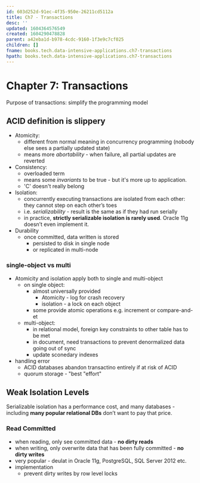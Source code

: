 ```yaml
---
id: 603d252d-91ec-4f35-950e-26211cd5112a
title: Ch7 - Transactions
desc: ''
updated: 1604364576549
created: 1604290478828
parent: a42eba1d-b978-4cdc-9160-1f3e9c7cf025
children: []
fname: books.tech.data-intensive-applications.ch7-transactions
hpath: books.tech.data-intensive-applications.ch7-transactions
---
```

# Chapter 7: Transactions

Purpose of transactions: simplify the programming model

## ACID definition is slippery

- Atomicity:
  - different from normal meaning in concurrency programming (nobody else sees a partially updated state)
  - means more _abortability_ - when  failure, all partial updates are reverted 
- Consistency: 
  - overloaded term
  - means some _invariants_ to be true - but it's more up to application. 
  - 'C' doesn't really belong
- Isolation:
  - concurrently executing transactions are isolated from each other: they cannot step on each other’s toes
  - i.e. _serializability_ - result is the same as if they had run serially
  - in practice, **strictly serializable isolation is rarely used**. Oracle 11g doesn’t even implement it.
- Durability
  - once committed, data written is stored 
    - persisted to disk in single node
    - or replicated in multi-node

### single-object vs multi

- Atomicity and isolation apply both to single and multi-object
  - on single object:
    - almost universally provided 
      - Atomicity - log for crash recovery 
      - isolation - a lock on each object 
    - some provide atomic operations e.g. increment or compare-and-et 
  - multi-object:
    - in relational model, foreign key constraints to other table has to be met 
    - in document, need transactions to prevent denormalized data going out of sync 
    - update sconedary indexes 
- handling error
  - ACID databases abandon transactino entirely if at risk of ACID
  - quorum storage - "best "effort" 

## Weak Isolation Levels

Serializable isolation has a performance cost, and many databases - including **many popular relational DBs** don’t want to pay that price. 

### Read Committed

- when reading, only see committed data - **no dirty reads**
- when writing, only overwrite data that has been fully committed  - **no dirty writes**
- very popular - deulat in Oracle 11g, PostgreSQL, SQL Server 2012 etc.
- implementation
  - prevent dirty writes by row level locks 

